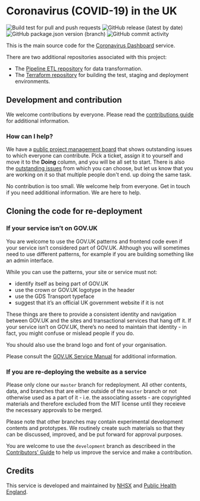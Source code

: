 # Coronavirus (COVID-19) in the UK

![Build test for pull and push requests](https://github.com/PublicHealthEngland/coronavirus-dashboard/workflows/Build%20test%20for%20pull%20and%20push%20requests/badge.svg) ![GitHub release (latest by date)](https://img.shields.io/github/v/release/publichealthengland/coronavirus-dashboard) ![GitHub package.json version (branch)](https://img.shields.io/github/package-json/v/publichealthengland/coronavirus-dashboard/development) ![GitHub commit activity](https://img.shields.io/github/commit-activity/y/publichealthengland/coronavirus-dashboard)



This is the main source code for the [Coronavirus Dashboard](https://coronavirus.data.gov.uk) service.

There are two additional repositories associated with this project:
- The [Pipeline ETL repository](https://github.com/PublicHealthEngland/coronavirus-dashboard-pipeline-etl) for data transformation.
- The [Terraform repository](https://github.com/PublicHealthEngland/coronavirus-dashboard-terraform) for building the test, staging and deployment environments.

## Development and contribution

We welcome contributions by everyone. Please read the [contributions guide](https://github.com/PublicHealthEngland/coronavirus-dashboard/blob/master/CONTRIBUTING.md) for additional information.

### How can I help?
We have a [public project management board](https://github.com/orgs/PublicHealthEngland/projects/1) that shows outstanding issues to which everyone can contribute. Pick a ticket, assign it to yourself and move it to the **Doing** column, and you will be all set to start. There is also the [outstanding issues](https://github.com/PublicHealthEngland/coronavirus-dashboard/issues) from which you can choose, but let us know that you are working on it so that multiple people don't end. up doing the same task.

No contribution is too small. We welcome help from everyone. Get in touch if you need additional information. We are here to help. 

## Cloning the code for re-deployment

### If your service isn’t on GOV.UK
You are welcome to use the GOV.UK patterns and frontend code even if your service isn’t considered part of GOV.UK. Although you will sometimes need to use different patterns, for example if you are building something like an admin interface.

While you can use the patterns, your site or service must not:

- identify itself as being part of GOV.UK
- use the crown or GOV.UK logotype in the header
- use the GDS Transport typeface
- suggest that it’s an official UK government website if it is not

These things are there to provide a consistent identity and navigation between GOV.UK and the sites and transactional services that hang off it. If your service isn’t on GOV.UK, there’s no need to maintain that identity - in fact, you might confuse or mislead people if you do.

You should also use the brand logo and font of your organisation.

Please consult the [GOV.UK Service Manual](https://www.gov.uk/service-manual/design/making-your-service-look-like-govuk#if-your-service-isnt-on-govuk) for additional information.

### If you are re-deploying the website as a service

Please only clone our `master` branch for redeployment. All other contents, data, and branches that are either outside of the `master` branch or not otherwise used as a part of it - i.e. the associating assets - are copyrighted materials and therefore excluded from the MIT license until they receieve the necessary approvals to be merged.

Please note that other branches may contain experimental development contents and prototypes. We routinely create such materials so that they can be discussed, improved, and be put forward for approval purposes. 

You are welcome to use the `development` branch as describeed in the [Contributors' Guide](https://github.com/PublicHealthEngland/coronavirus-dashboard/blob/master/CONTRIBUTING.md) to help us improve the service and make a contribution.

## Credits
This service is developed and maintained by [NHSX](https://www.nhsx.nhs.uk/) and [Public Health England](https://www.gov.uk/government/organisations/public-health-england).
